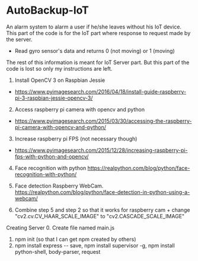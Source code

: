 # AutoBackup-IoT
An alarm system to alarm a user if he/she leaves without his IoT device.
This part of the code is for the IoT part where response to request made by the server.
 - Read gyro sensor's data and returns 0 (not moving) or 1 (moving)


The rest of this information is meant for IoT Server part. But this part of the code is lost so only my instructions are left.
1. Install OpenCV 3 on Raspbian Jessie
- https://www.pyimagesearch.com/2016/04/18/install-guide-raspberry-pi-3-raspbian-jessie-opencv-3/

2. Access raspberry pi camera with opencv and python
- https://www.pyimagesearch.com/2015/03/30/accessing-the-raspberry-pi-camera-with-opencv-and-python/

3. Increase raspberry pi FPS (not necessary though)
- https://www.pyimagesearch.com/2015/12/28/increasing-raspberry-pi-fps-with-python-and-opencv/

4. Face recognition with python
https://realpython.com/blog/python/face-recognition-with-python/

5. Face detection Raspberry WebCam.
https://realpython.com/blog/python/face-detection-in-python-using-a-webcam/

6. Combine step 5 and step 2 so that it works for raspberry cam + change "cv2.cv.CV_HAAR_SCALE_IMAGE" to "cv2.CASCADE_SCALE_IMAGE"



Creating Server
0. Create file named main.js
1. npm init (so that I can get npm created by others)
2. npm install express -- save, npm install supervisor -g, npm install python-shell, body-parser, request
